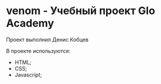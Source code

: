 # venom - Учебный проект Glo Academy
Проект выполнил Денис Кобцев

В проекте используются:
- HTML;
- CSS;
- Javascript;

